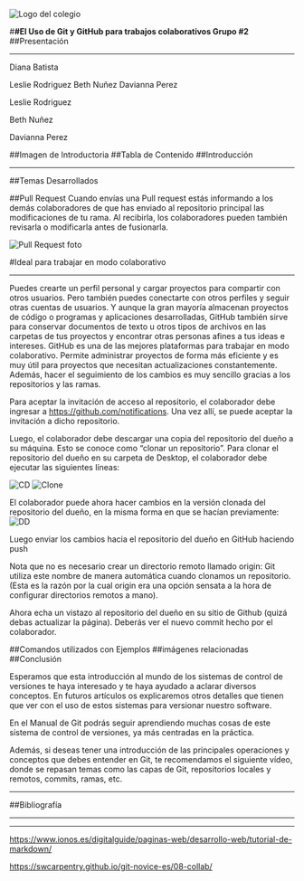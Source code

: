 


![Logo del colegio](https://cafam.edu.do/media/rc4jfl2l/cafam-logo2.png)

#**#El Uso de Git y GitHub para trabajos colaborativos Grupo #2** 
##Presentación 
___
Diana Batista 

Leslie Rodriguez
Beth Nuñez
Davianna Perez


Leslie Rodriguez

Beth Nuñez

Davianna Perez



##Imagen de Introductoria
##Tabla de Contenido
##Introducción
___
##Temas Desarrollados


##Pull Request 
 Cuando envías una Pull request estás informando a los demás colaboradores de que has enviado al repositorio principal las modificaciones de tu rama. Al recibirla, los colaboradores pueden también revisarla o modificarla antes de fusionarla. 

 ![Pull Request foto](https://desarrolloweb.com/archivoimg/general/3514.png)




#Ideal para trabajar en modo colaborativo
___

Puedes crearte un perfil personal y cargar proyectos para compartir con otros usuarios. Pero también puedes conectarte con otros perfiles y seguir otras cuentas de usuarios.
Y aunque la gran mayoría almacenan proyectos de código o programas y aplicaciones desarrolladas, GitHub también sirve para conservar documentos de texto u otros tipos de archivos en las carpetas de tus proyectos y encontrar otras personas afines a tus ideas e intereses.
GitHub es una de las mejores plataformas para trabajar en modo colaborativo. Permite administrar proyectos de forma más eficiente y es muy útil para proyectos que necesitan actualizaciones constantemente. Además, hacer el seguimiento de los cambios es muy sencillo gracias a los repositorios y las ramas.

Para aceptar la invitación de acceso al repositorio, el colaborador debe ingresar a https://github.com/notifications. Una vez allí, se puede aceptar la invitación a dicho repositorio.

Luego, el colaborador debe descargar una copia del repositorio del dueño a su máquina. Esto se conoce como “clonar un repositorio”. Para clonar el repositorio del dueño en su carpeta de Desktop, el colaborador debe ejecutar las siguientes líneas:


![CD](/Users/dbatista/Desktop/CD.png)
![Clone](/Users/dbatista/Desktop/clone.png)

El colaborador puede ahora hacer cambios en la versión clonada del repositorio del dueño, en la misma forma en que se hacían previamente:
![DD](/Users/dbatista/Desktop/DD.png)

Luego enviar los cambios hacia el repositorio del dueño en GitHub haciendo push

Nota que no es necesario crear un directorio remoto llamado origin: Git utiliza este nombre de manera automática cuando clonamos un repositorio. (Esta es la razón por la cual origin era una opción sensata a la hora de configurar directorios remotos a mano).

Ahora echa un vistazo al repositorio del dueño en su sitio de Github (quizá debas actualizar la página). Deberás ver el nuevo commit hecho por el colaborador.

##Comandos utilizados con Ejemplos
##imágenes relacionadas
##Conclusión

Esperamos que esta introducción al mundo de los sistemas de control de versiones te haya interesado y te haya ayudado a aclarar diversos conceptos. En futuros artículos os explicaremos otros detalles que tienen que ver con el uso de estos sistemas para versionar nuestro software.

En el Manual de Git podrás seguir aprendiendo muchas cosas de este sistema de control de versiones, ya más centradas en la práctica.

Además, si deseas tener una introducción de las principales operaciones y conceptos que debes entender en Git, te recomendamos el siguiente vídeo, donde se repasan temas como las capas de Git, repositorios locales y remotos, commits, ramas, etc.
___
##Bibliografía

___

___
https://www.ionos.es/digitalguide/paginas-web/desarrollo-web/tutorial-de-markdown/


https://swcarpentry.github.io/git-novice-es/08-collab/

